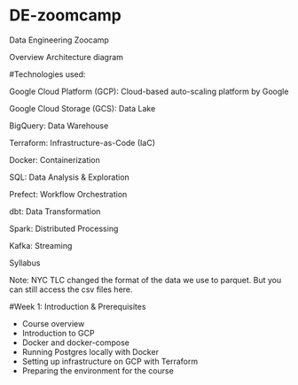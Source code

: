 # DE-zoomcamp
Data Engineering Zoocamp

Overview
Architecture diagram


#Technologies used:


Google Cloud Platform (GCP): Cloud-based auto-scaling platform by Google

Google Cloud Storage (GCS): Data Lake

BigQuery: Data Warehouse

Terraform: Infrastructure-as-Code (IaC)

Docker: Containerization

SQL: Data Analysis & Exploration

Prefect: Workflow Orchestration

dbt: Data Transformation

Spark: Distributed Processing

Kafka: Streaming




Syllabus

Note: NYC TLC changed the format of the data we use to parquet. But you can still access the csv files here.

#Week 1: Introduction & Prerequisites

 *  Course overview
 *   Introduction to GCP
 *  Docker and docker-compose
 *  Running Postgres locally with Docker
 *  Setting up infrastructure on GCP with Terraform
 *  Preparing the environment for the course
